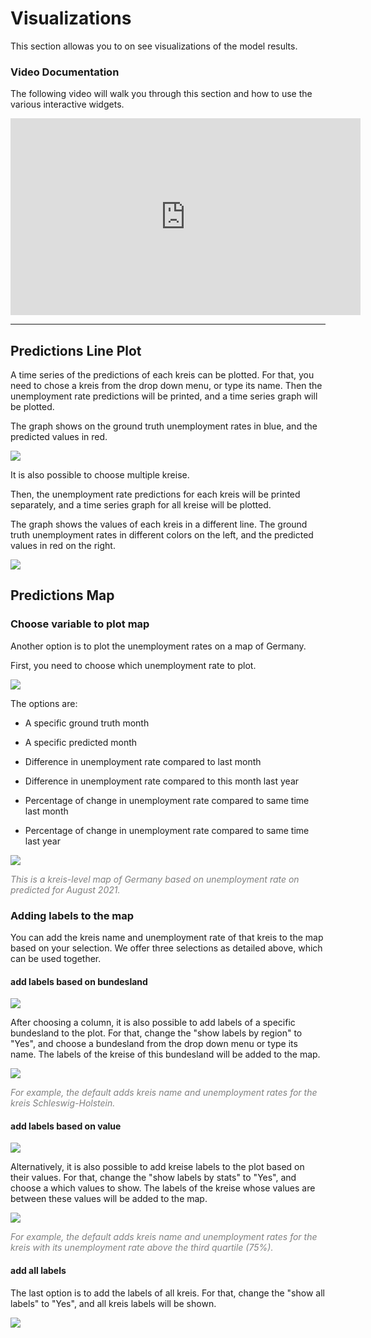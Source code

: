 # Visualizations

This section allowas you to on see visualizations of the model results.

### Video Documentation 

The following video will walk you through this section and how to use the various interactive widgets. 

<iframe width="560" height="315" src="https://www.youtube.com/embed/watch?v=gSpz9Lcbl7A&list=PLzWRWFPEUpHbwIHq0T6M72B1_5N04hD0Q&index=5" title="YouTube video player" frameborder="0" allow="accelerometer; autoplay; clipboard-write; encrypted-media; gyroscope; picture-in-picture" allowfullscreen></iframe>

<hr>


## Predictions Line Plot
A time series of the predictions of each kreis can be plotted. For that, you need to chose a kreis from the drop down menu, or type its name. Then the unemployment rate predictions will be printed, and a time series graph will be plotted. 

The graph shows on the ground truth unemployment rates in blue, 
and the predicted values in red.  

![](./model_screenshots/vis1.png)

It is also possible to choose multiple kreise. 

Then, the unemployment rate predictions for each kreis will be printed separately, 
and a time series graph for all kreise will be plotted. 

The graph shows the values of each kreis in a different line. The ground truth unemployment rates in different colors on the left,  and the predicted values in red on the right. 

![](./model_screenshots/vis2.png)

## Predictions Map

### Choose variable to plot map 

Another option is to plot the unemployment rates on a map of Germany. 

First, you need to choose which unemployment rate to plot. 


![](./model_screenshots/plot_var.png)

The options are: 

- A specific ground truth month

- A specific predicted month

- Difference in unemployment rate compared to last month

- Difference in unemployment rate compared to this month last year 

- Percentage of change in unemployment rate compared to same time last month

- Percentage of change in unemployment rate compared to same time last year

<!-- - An average of the three predicted months  -->

![](./model_screenshots/map5.png)

<span style="color:gray">*This is a kreis-level map of Germany based on unemployment rate on predicted for August 2021.*</span>

### Adding labels to the map

You can add the kreis name and unemployment rate of that kreis to the map based on your selection. We offer three selections as detailed above, which can be used together.

#### add labels based on bundesland  

![](./model_screenshots/select_bdl.png)

After choosing a column, it is also possible to add labels of a specific bundesland to the plot. For that, change the "show labels by region" to "Yes", and choose a bundesland from the drop down menu or type its name. The labels of the kreise of this bundesland will be added to the map. 

![](./model_screenshots/map2.png)

<span style="color:gray">*For example, the default adds kreis name and unemployment rates for the kreis Schleswig-Holstein.*</span>

#### add labels based on value 

![](./model_screenshots/select_stats.png)

Alternatively, it is also possible to add kreise labels to the plot based on their values. 
For that, change the "show labels by stats" to "Yes", and choose a which values to show. The labels of the kreise  whose values are between these values will be added to the map. 

![](./model_screenshots/map3.png)

<span style="color:gray">*For example, the default adds kreis name and unemployment rates for the kreis with its unemployment rate above the third quartile (75%).*</span>

#### add all labels

The last option is to add the labels of all kreis. For that, change the "show all labels" to "Yes", and all kreis labels will be shown. 

![](./model_screenshots/map4.png)
